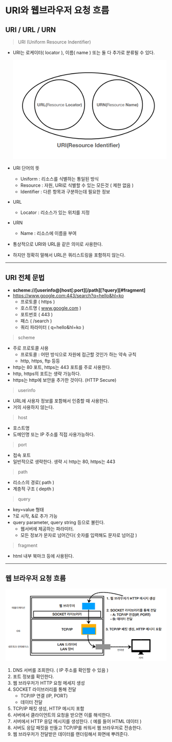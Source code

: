 # URI와 웹브라우저 요청 흐름
## URI / URL / URN
> URI (Uniform Resource Indentifier)
- URI는 로케이터( locator ), 이름( name ) 또는 둘 다 추가로 분류될 수 있다.

    ![URI/URL/URN](../img/URI_URL_URN.png)
    
- URI 단어의 뜻
  - Uniform : 리소스를 식별하는 통일된 방식
  - Resource : 자원, URI로 식별할 수 있는 모든것 ( 제한 없음 )
  - Identifier : 다른 항목과 구분하는데 필요한 정보
- URL
  - Locator : 리소스가 있는 위치를 지정
- URN
  - Name : 리소스에 이름을 부여
- 통상적으로 URI와 URL을 같은 의미로 사용한다.
- 하지만 정확히 말해서 URL은 쿼리스트링을 포함하지 않는다.
***
## **URI 전체 문법**
- **scheme://[userinfo@]host[:port][/path][?query][#fragment]**
- https://www.google.com:443/search?q=hello&hl=ko
  - 프로토콜 ( https )
  - 호스트명 ( www.google.com )
  - 포트번호 ( 443 )
  - 패스 ( /search )
  - 쿼리 파라미터 ( q=hello&hl=ko )
> scheme
- 주로 프로토콜 사용
  - 프로토콜 : 어떤 방식으로 자원에 접근할 것인가 하는 약속 규칙
  - http, https, ftp 등등
- http는 80 포트, https는 443 포트를 주로 사용한다.
- http, https의 포트는 생략 가능하다.
- https는 http에 보안을 추가한 것이다. (HTTP Secure)
> userinfo
- URL에 사용자 정보를 포함해서 인증할 때 사용한다.
- 거의 사용하지 않는다.
> host
- 호스트명
- 도메인명 또는 IP 주소를 직접 사용가능하다.
> port
- 접속 포트
- 일반적으로 생략한다. 생략 시 http는 80, https는 443
> path
- 리소스의 경로( path )
- 계층적 구조 ( depth )
> query
- key=value 형태
- ?로 시작, &로 추가 가능
- query parameter, query string 등으로 불린다.
  - 웹서버에 제공하는 파라미터.
  - 모든 정보가 문자로 넘어간다( 숫자를 입력해도 문자로 넘어감 )
> fragment
- html 내부 북마크 등에 사용된다.
***
## 웹 브라우저 요청 흐름
![HTTP 메시지 전송](../img/webbrowser.png)
1. DNS 서버를 조회한다. ( IP 주소를 확인할 수 있음 )
2. 포트 정보를 확인한다.
3. 웹 브라우저가 HTTP 요청 메세지 생성
4. SOCKET 라이브러리를 통해 전달
   - TCP/IP 연결 (IP, PORT)
   - 데이터 전달
5. TCP/IP 패킷 생성, HTTP 메시지 포함
6. 서버에서 클라이언트의 요청을 받으면 이를 해석한다.
7. 서버에서 HTTP 응답 메시지를 생성한다. ( 예를 들어 HTML 데이터 )
8. 서버도 응답 패킷을 만들고 TCP/IP를 씌워서 웹 브라우저로 전송한다.
9. 웹 브라우저가 전달받은 데이터를 랜더링해서 화면에 뿌려준다.
